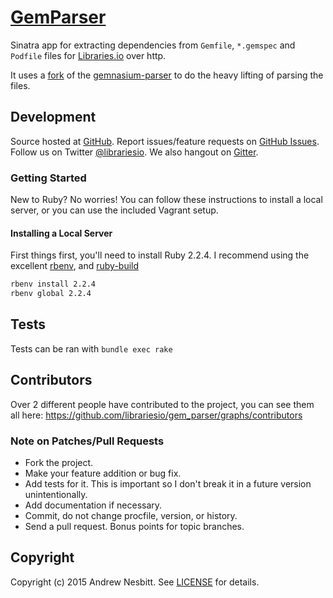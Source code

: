 # [GemParser](https://libraries.io/github/librariesio/gem_parser)

Sinatra app for extracting dependencies from `Gemfile`, `*.gemspec` and `Podfile` files for [Libraries.io](https://libraries.io) over http.

It uses a [fork](https://github.com/librariesio/gemnasium-parser) of the [gemnasium-parser](https://github.com/gemnasium/gemnasium-parser) to do the heavy lifting of parsing the files.

## Development

Source hosted at [GitHub](http://github.com/librariesio/gem_parser).
Report issues/feature requests on [GitHub Issues](http://github.com/librariesio/gem_parser/issues). Follow us on Twitter [@librariesio](https://twitter.com/librariesio). We also hangout on [Gitter](https://gitter.im/librariesio/gem_parser).

### Getting Started

New to Ruby? No worries! You can follow these instructions to install a local server, or you can use the included Vagrant setup.

#### Installing a Local Server

First things first, you'll need to install Ruby 2.2.4. I recommend using the excellent [rbenv](https://github.com/sstephenson/rbenv),
and [ruby-build](https://github.com/sstephenson/ruby-build)

```bash
rbenv install 2.2.4
rbenv global 2.2.4
```

## Tests

Tests can be ran with `bundle exec rake`

## Contributors

Over 2 different people have contributed to the project, you can see them all here: https://github.com/librariesio/gem_parser/graphs/contributors

### Note on Patches/Pull Requests

 * Fork the project.
 * Make your feature addition or bug fix.
 * Add tests for it. This is important so I don't break it in a
   future version unintentionally.
 * Add documentation if necessary.
 * Commit, do not change procfile, version, or history.
 * Send a pull request. Bonus points for topic branches.

## Copyright

Copyright (c) 2015 Andrew Nesbitt. See [LICENSE](https://github.com/librariesio/gem_parser/blob/master/LICENSE) for details.
